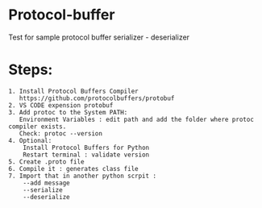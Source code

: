 # Protocol-buffer
Test for sample protocol buffer serializer - deserializer

# Steps:
    1. Install Protocol Buffers Compiler
       https://github.com/protocolbuffers/protobuf
    2. VS CODE expension protobuf
    3. Add protoc to the System PATH:
       Environment Variables : edit path and add the folder where protoc compiler exists.
       Check: protoc --version
    4. Optional: 
        Install Protocol Buffers for Python
        Restart terminal : validate version
    5. Create .proto file
    6. Compile it : generates class file 
    7. Import that in another python scrpit :
        --add message
        --serialize
        --deserialize 
